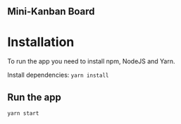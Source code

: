 ## Mini-Kanban Board

# Installation
To run the app you need to install npm, NodeJS and Yarn.

Install dependencies: ```yarn install```

## Run the app
```yarn start```
